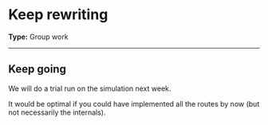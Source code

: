 # Keep rewriting

**Type:** Group work

---

## Keep going

We will do a trial run on the simulation next week.

It would be optimal if you could have implemented all the routes by now (but not necessarily the internals). 
